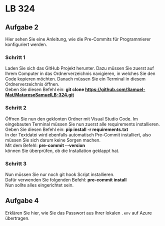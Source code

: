 # LB 324

## Aufgabe 2
Hier sehen Sie eine Anleitung, wie die Pre-Commits für Programmierer konfiguriert werden.

### Schritt 1
Laden Sie sich das GitHub Projekt herunter. Dazu müssen Sie zuerst auf Ihrem Computer in das Ordnerverzeichnis navigieren, in welches
Sie den Code kopieren möchten. Danach müssen Sie ein Terminal in diesem Ordnerverzeichnis öffnen. 
<br>
Geben Sie diesen Befehl ein: **git clone https://github.com/Samuel-Mat/MatareseSamuelLB-324.git**

### Schritt 2
Öffnen Sie nun den geklonten Ordner mit Visual Studio Code. Im eingebauten Terminal müssen Sie nun zuerst
alle requirements installieren.
<br>
Geben Sie diesen Befehl ein: **pip install -r requirements.txt**
<br>
In der Textdatei wird ebenfalls automatisch Pre-Commit installiert, also müssen Sie sich darum keine Sorgen machen. 
<br>
Mit dem Befehl: **pre-commit --version** 
<br>
können Sie überprüfen, ob die Installation geklappt hat.

### Schritt 3
Nun müssen Sie nur noch git hook Script installieren.
<br>
Dafür verwenden Sie folgenden Befehl: **pre-commit install**
<br>
Nun sollte alles eingerichtet sein.

    

## Aufgabe 4
Erklären Sie hier, wie Sie das Passwort aus Ihrer lokalen `.env` auf Azure übertragen.
